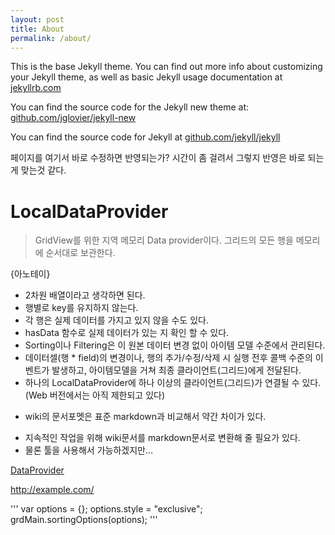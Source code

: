 ```yaml
---
layout: post
title: About
permalink: /about/
---
```


This is the base Jekyll theme. You can find out more info about customizing your Jekyll theme, as well as basic Jekyll usage documentation at [jekyllrb.com](http://jekyllrb.com/)

You can find the source code for the Jekyll new theme at: [github.com/jglovier/jekyll-new](https://github.com/jglovier/jekyll-new)

You can find the source code for Jekyll at [github.com/jekyll/jekyll](https://github.com/jekyll/jekyll)

페이지를 여기서 바로 수정하면 반영되는가?
시간이 좀 걸려서 그렇지 반영은 바로 되는게 맞는것 같다.

# LocalDataProvider

> GridView를 위한 지역 메모리 Data provider이다. 그리드의 모든 행을 메모리에 순서대로 보관한다.    


{아노테이}

* 2차원 배열이라고 생각하면 된다.
* 행별로 key를 유지하지 않는다.
* 각 행은 실제 데이터를 가지고 있지 않을 수도 있다.
* hasData 함수로 실제 데이터가 있는 지 확인 할 수 있다.
* Sorting이나 Filtering은 이 원본 데이터 변경 없이 아이템 모델 수준에서 관리된다.
* 데이터셀(행 * field)의 변경이나, 행의 추가/수정/삭제 시 실행 전후 콜백 수준의 이벤트가 발생하고, 아이템모델을 거쳐 최종 클라이언트(그리드)에게 전달된다.
* 하나의 LocalDataProvider에 하나 이상의 클라이언트(그리드)가 연결될 수 있다. (Web 버전에서는 아직 제한되고 있다)

- wiki의 문서포멧은 표준 markdown과 비교해서 약간 차이가 있다.
+ 지속적인 작업을 위해 wiki문서를 markdown문서로 변환해 줄 필요가 있다.
+ 물론 툴을 사용해서 가능하겠지만...

[DataProvider](dataprovider.md)



<http://example.com/>

'''
    var options = {};
    options.style = "exclusive";
    grdMain.sortingOptions(options);
'''
